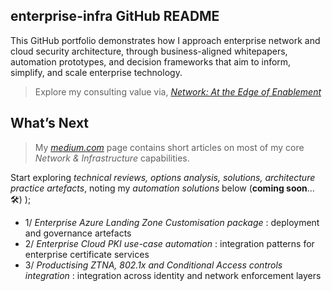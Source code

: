 ## enterprise-infra GitHub README 
This GitHub portfolio demonstrates how I approach enterprise network and cloud security architecture, through 
business-aligned whitepapers, automation prototypes, and decision frameworks that aim to inform, simplify, and 
scale enterprise technology.

> Explore my consulting value via,
[*Network: At the Edge of Enablement*](https://github.com/marclandy/enterprise-infra/blob/marclandy-integration/architecture%20practice/consulting/network_edge_of_enablement.md)

## What’s Next
> My [*medium.com*](https://medium.com/@marclandy.me) page contains short articles on most of my core *Network & Infrastructure* capabilities.

Start exploring *technical reviews, options analysis, solutions, architecture practice artefacts*, noting my *automation solutions* below (**coming soon**...🛠️)
);
- 1/ *Enterprise Azure Landing Zone Customisation package* : deployment and governance artefacts
- 2/ *Enterprise Cloud PKI use-case automation* : integration patterns for enterprise certificate services
- 3/ *Productising ZTNA, 802.1x and Conditional Access controls integration* : integration across identity and network enforcement layers
